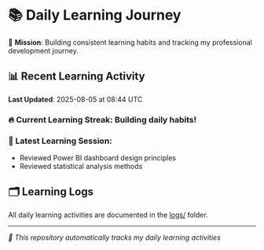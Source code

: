 # 📚 Daily Learning Journey

🎯 **Mission**: Building consistent learning habits and tracking my professional development journey.

## 📊 Recent Learning Activity

**Last Updated**: 2025-08-05 at 08:44 UTC

### 🔥 Current Learning Streak: Building daily habits!

### 📝 Latest Learning Session:
- Reviewed Power BI dashboard design principles
- Reviewed statistical analysis methods

## 🗂️ Learning Logs

All daily learning activities are documented in the [logs/](./logs/) folder.

---
*🤖 This repository automatically tracks my daily learning activities*
